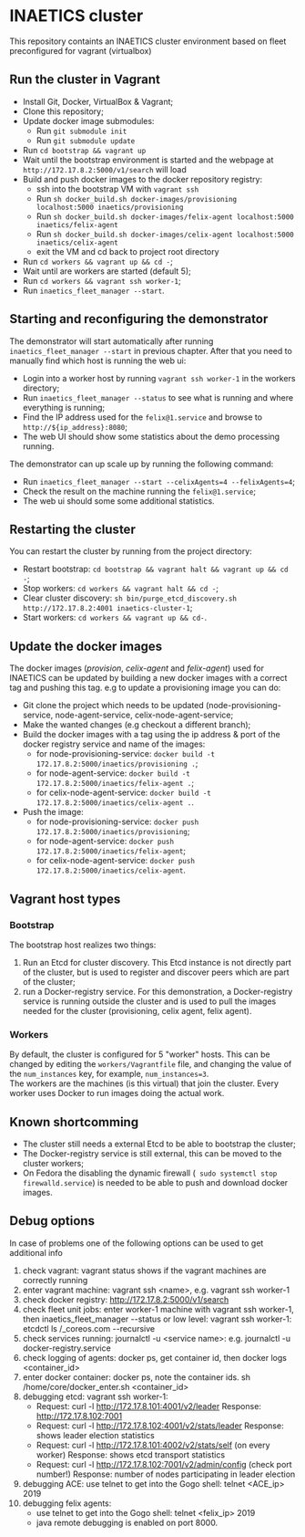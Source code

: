 # INAETICS cluster

This repository containts an INAETICS cluster environment based on fleet preconfigured for vagrant (virtualbox)

## Run the cluster in Vagrant

* Install Git, Docker, VirtualBox & Vagrant;
* Clone this repository;
* Update docker image submodules:
	* Run `git submodule init`
	* Run `git submodule update`
* Run `cd bootstrap && vagrant up`
* Wait until the bootstrap environment is started and the webpage at `http://172.17.8.2:5000/v1/search` will load
* Build and push docker images to the docker repository registry:
    * ssh into the bootstrap VM with `vagrant ssh`
    * Run `sh docker_build.sh docker-images/provisioning localhost:5000 inaetics/provisioning`
    * Run `sh docker_build.sh docker-images/felix-agent localhost:5000 inaetics/felix-agent`
    * Run `sh docker_build.sh docker-images/celix-agent localhost:5000 inaetics/celix-agent`
    * exit the VM and cd back to project root directory
* Run `cd workers && vagrant up && cd -`;
* Wait until are workers are started (default 5);
* Run `cd workers && vagrant ssh worker-1`;
* Run `inaetics_fleet_manager --start`.

## Starting and reconfiguring the demonstrator

The demonstrator will start automatically after running `inaetics_fleet_manager --start` in previous chapter. 
After that you need to manually find which host is running the web ui:

* Login into a worker host by running `vagrant ssh worker-1` in the workers directory;
* Run `inaetics_fleet_manager --status` to see what is running and where everything is running;
* Find the IP address used for the `felix@1.service` and browse to `http://${ip_address}:8080`;
* The web UI should show some statistics about the demo processing running.

The demonstrator can up scale up by running the following command:

* Run `inaetics_fleet_manager --start --celixAgents=4 --felixAgents=4`;
* Check the result on the machine running the `felix@1.service`;
* The web ui should some some additional statistics.

## Restarting the cluster

You can restart the cluster by running from the project directory:

* Restart bootstrap: `cd bootstrap && vagrant halt && vagrant up && cd -`;
* Stop workers: `cd workers && vagrant halt && cd -`;
* Clear cluster discovery: `sh bin/purge_etcd_discovery.sh http://172.17.8.2:4001 inaetics-cluster-1`;
* Start workers: `cd workers && vagrant up && cd-`.

## Update the docker images 

The docker images (*provision*, *celix-agent* and *felix-agent*) used for INAETICS can be updated by building a new docker images with a correct tag and pushing this tag. e.g to update a provisioning image you can do:

* Git clone the project which needs to be updated (node-provisioning-service, node-agent-service, celix-node-agent-service;
* Make the wanted changes (e.g checkout a different branch);
* Build the docker images with a tag using the ip address & port of the docker registry service and name of the images:
	* for node-provisioning-service: `docker build -t 172.17.8.2:5000/inaetics/provisioning .`;
	* for node-agent-service: `docker build -t 172.17.8.2:5000/inaetics/felix-agent .`;
	* for celix-node-agent-service: `docker build -t 172.17.8.2:5000/inaetics/celix-agent .`.
* Push the image:
	* for node-provisioning-service: `docker push 172.17.8.2:5000/inaetics/provisioning`;
	* for node-agent-service: `docker push 172.17.8.2:5000/inaetics/felix-agent`;
	* for celix-node-agent-service: `docker push 172.17.8.2:5000/inaetics/celix-agent`.

## Vagrant host types

### Bootstrap 

The bootstrap host realizes two things:

1. Run an Etcd for cluster discovery. This Etcd instance is not directly part of the cluster, but is used to register and discover peers which are part of the cluster;
2. run a Docker-registry service. For this demonstration, a Docker-registry service is running outside the cluster and is used to pull the images needed for the cluster (provisioning, celix agent, felix agent).

### Workers 

By default, the cluster is configured for 5 "worker" hosts. This can be changed by editing the `workers/Vagrantfile` file, and changing the value of the `num_instances` key, for example, `num_instances=3`.   
The workers are the machines (is this virtual) that join the cluster. Every worker uses Docker to run images doing the actual work. 

## Known shortcomming

* The cluster still needs a external Etcd to be able to bootstrap the cluster;
* The Docker-registry service is still external, this can be moved to the cluster workers;
* On Fedora the disabling the dynamic firewall (` sudo systemctl stop firewalld.service`) is needed to be able to push and download docker images.

## Debug options

In case of problems one of the following options can be used to get additional info

1. check vagrant:             vagrant status shows if the vagrant machines are correctly running
2. enter vagrant machine:     vagrant ssh &lt;name&gt;, e.g. vagrant ssh worker-1
3. check docker registry:     http://172.17.8.2:5000/v1/search
4. check fleet unit jobs:     enter worker-1  machine with vagrant ssh worker-1, then inaetics_fleet_manager --status
    or low level: vagrant ssh worker-1: etcdctl ls /_coreos.com --recursive
5. check services running:    journalctl -u &lt;service name&gt;:	e.g. journalctl -u docker-registry.service
6. check logging of agents:   docker ps, get container id, then docker logs &lt;container_id&gt;
7. enter docker container:    docker ps, note the container ids. sh /home/core/docker_enter.sh &lt;container_id&gt;
8. debugging etcd:            vagrant ssh worker-1:
    - Request:  curl -l http://172.17.8.101:4001/v2/leader
           Response: http://172.17.8.102:7001
    - Request:  curl -l http://172.17.8.102:4001/v2/stats/leader
           Response: shows leader election statistics
    - Request:  curl -l http://172.17.8.101:4002/v2/stats/self (on every worker)
           Response: shows etcd transport statistics
    - Request:  curl -l http://172.17.8.102:7001/v2/admin/config (check port number!)
           Response: number of nodes participating in leader election
9. debugging ACE:             use telnet to get into the Gogo shell: telnet &lt;ACE_ip&gt; 2019
10. debugging felix agents:
    - use telnet to get into the Gogo shell: telnet &lt;felix_ip&gt; 2019
    - java remote debugging is enabled on port 8000.
 
